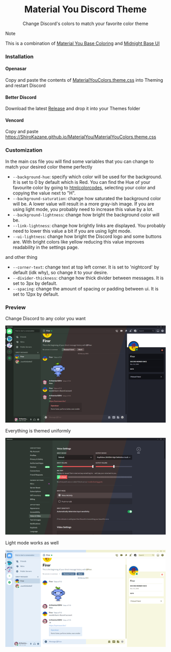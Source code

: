 <div align=center>
  <h1>Material You Discord Theme</h1>
  <p>Change Discord's colors to match your favorite color theme</p>
</div>

> [!NOTE]
> This is a combination of [Material You Base Coloring](https://github.com/JustAlittleWolf/Material-You-Discord-Theme) and [Midnight Base UI](https://github.com/refact0r/midnight-discord)

### Installation

#### Openasar

Copy and paste the contents of [MaterialYouColors.theme.css](https://github.com/ShiroKazane/MaterialYou/blob/main/MaterialYouColors.theme.css) into Theming and restart Discord

#### Better Discord

Download the latest [Release](https://github.com/ShiroKazane/MaterialYou/releases) and drop it into your Themes folder

#### Vencord

Copy and paste https://ShiroKazane.github.io/MaterialYou/MaterialYouColors.theme.css

### Customization

In the main css file you will find some variables that you can change to match your desired color theme perfectly

* `--background-hue`: specify which color will be used for the background. It is set to 0 by default which is Red. You can find the Hue of your favourite color by going to [htmlcolorcodes](https://htmlcolorcodes.com/color-picker/), selecting your color and copying the value next to "H".
* `--background-saturation`: change how saturated the background color will be. A lower value will result in a more gray-ish image. If you are using light mode, you probably need to increase this value by a lot.
* `--background-lightness`: change how bright the background color will be.
* `--link-lightness`: change how brightly links are displayed. You probably need to lower this value a bit if you are using light mode.
* `--ui-lightness`: change how bright the Discord logo and some buttons are. With bright colors like yellow reducing this value improves readability in the settings page.

and other thing

* `--corner-text`: change text at top left corner. It is set to 'nightcord' by default (idk why), so change it to your desire.
* `--divider-thickness`: change how thick divider between messages. It is set to 3px by default.
* `--spacing`: change the amount of spacing or padding between ui. It is set to 12px by default.

### Preview

Change Discord to any color you want

![Dark Mode](assets/images/DarkMode.png)

Everything is themed uniformly

![Settings](assets/images/Settings.png)

Light mode works as well

![Light Mode](assets/images/LightMode.png)